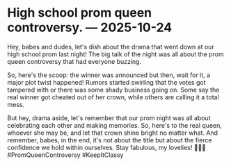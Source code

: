 # High school prom queen controversy. — 2025-10-24

Hey, babes and dudes, let's dish about the drama that went down at our high school prom last night! The big talk of the night was all about the prom queen controversy that had everyone buzzing.

So, here's the scoop: the winner was announced but then, wait for it, a major plot twist happened! Rumors started swirling that the votes got tampered with or there was some shady business going on. Some say the real winner got cheated out of her crown, while others are calling it a total mess.

But hey, drama aside, let's remember that our prom night was all about celebrating each other and making memories. So, here's to the real queen, whoever she may be, and let that crown shine bright no matter what. And remember, babes, in the end, it's not about the title but about the fierce confidence we hold within ourselves. Stay fabulous, my lovelies! 💃👑🔥 #PromQueenControversy #KeepItClassy